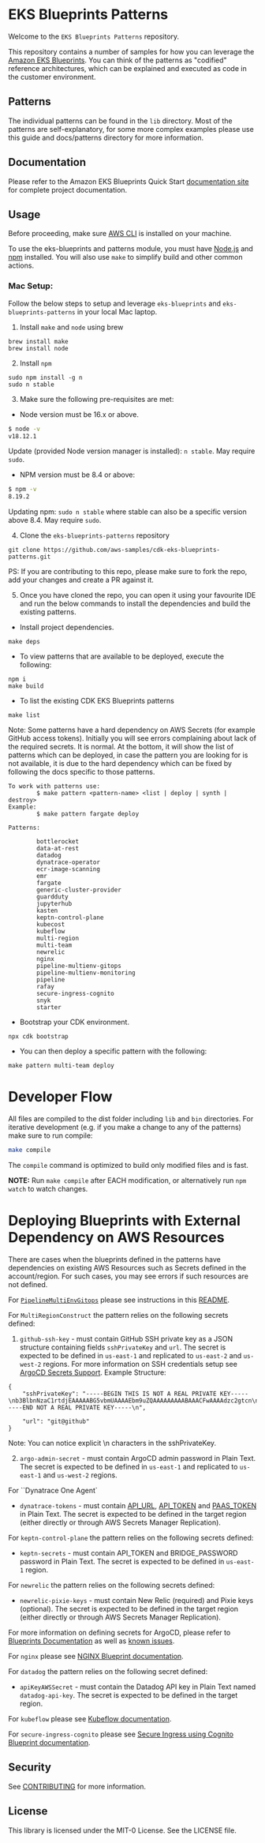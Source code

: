 # EKS Blueprints Patterns

Welcome to the `EKS Blueprints Patterns` repository.

This repository contains a number of samples for how you can leverage the [Amazon EKS Blueprints](https://github.com/aws-quickstart/cdk-eks-blueprints). You can think of the patterns as "codified" reference architectures, which can be explained and executed as code in the customer environment.

## Patterns

The individual patterns can be found in the `lib` directory.  Most of the patterns are self-explanatory, for some more complex examples please use this guide and docs/patterns directory for more information.

## Documentation

Please refer to the Amazon EKS Blueprints Quick Start [documentation site](https://aws-quickstart.github.io/cdk-eks-blueprints/) for complete project documentation.

## Usage
Before proceeding, make sure [AWS CLI](https://docs.aws.amazon.com/cli/latest/userguide/getting-started-install.html) is installed on your machine.

To use the eks-blueprints and patterns module, you must have [Node.js](https://nodejs.org/en/) and [npm](https://docs.npmjs.com/downloading-and-installing-node-js-and-npm) installed. You will also use `make` to simplify build and other common actions. 

### Mac Setup:

Follow the below steps to setup and leverage `eks-blueprints` and `eks-blueprints-patterns` in your local Mac laptop.

1. Install `make` and `node` using brew

```
brew install make
brew install node
```

2. Install `npm`

```
sudo npm install -g n
sudo n stable
```

3. Make sure the following pre-requisites are met:

- Node version must be 16.x or above.

```bash
$ node -v
v18.12.1
```

Update (provided Node version manager is installed): `n stable`. May require `sudo`.

-  NPM version must be 8.4 or above:

```bash
$ npm -v
8.19.2
```

Updating npm: `sudo n stable` where stable can also be a specific version above 8.4. May require `sudo`.

4. Clone the `eks-blueprints-patterns` repository

```
git clone https://github.com/aws-samples/cdk-eks-blueprints-patterns.git
``` 

PS: If you are contributing to this repo, please make sure to fork the repo, add your changes and create a PR against it.

5. Once you have cloned the repo, you can open it using your favourite IDE and run the below commands to install the dependencies and build the existing patterns.

- Install project dependencies.

```
make deps
```

- To view patterns that are available to be deployed, execute the following:

```
npm i
make build
```

- To list the existing CDK EKS Blueprints patterns

```
make list
```

Note: Some patterns have a hard dependency on AWS Secrets (for example GitHub access tokens). Initially you will see errors complaining about lack of the required secrets. It is normal. At the bottom, it will show the list of patterns which can be deployed, in case the pattern you are looking for is not available, it is due to the hard dependency which can be fixed by following the docs specific to those patterns.

```
To work with patterns use: 
        $ make pattern <pattern-name> <list | deploy | synth | destroy>
Example:
        $ make pattern fargate deploy 

Patterns: 

        bottlerocket
        data-at-rest
        datadog
        dynatrace-operator
        ecr-image-scanning
        emr
        fargate
        generic-cluster-provider
        guardduty
        jupyterhub
        kasten
        keptn-control-plane
        kubecost
        kubeflow
        multi-region
        multi-team
        newrelic
        nginx
        pipeline-multienv-gitops
        pipeline-multienv-monitoring
        pipeline
        rafay
        secure-ingress-cognito
        snyk
        starter
```

- Bootstrap your CDK environment.

```
npx cdk bootstrap
```

- You can then deploy a specific pattern with the following:

```
make pattern multi-team deploy
```

# Developer Flow

All files are compiled to the dist folder including `lib` and `bin` directories. For iterative development (e.g. if you make a change to any of the patterns) make sure to run compile:

```bash
make compile
```

The `compile` command is optimized to build only modified files and is fast. 

**NOTE:** Run `make compile` after EACH modification, or alternatively run `npm watch` to watch changes. 

# Deploying Blueprints with External Dependency on AWS Resources

There are cases when the blueprints defined in the patterns have dependencies on existing AWS Resources such as Secrets defined in the account/region.
For such cases, you may see errors if such resources are not defined.

For [`PipelineMultiEnvGitops`](./lib/pipeline-multi-env-gitops/index.ts) please see instructions in this [README](./docs/patterns/pipeline-multi-env-gitops.md).

For `MultiRegionConstruct` the pattern relies on the following secrets defined:

1. `github-ssh-key` - must contain GitHub SSH private key as a JSON structure containing fields `sshPrivateKey` and `url`. The secret is expected to be defined in `us-east-1` and replicated to `us-east-2` and `us-west-2` regions. For more information on SSH credentials setup see [ArgoCD Secrets Support](https://aws-quickstart.github.io/cdk-eks-blueprints/addons/argo-cd/#secrets-support).
Example Structure:

````
{
    "sshPrivateKey": "-----BEGIN THIS IS NOT A REAL PRIVATE KEY-----\nb3BlbnNzaC1rtdjEAAAAABG5vbmUAAAAEbm9uZQAAAAAAAAABAAACFwAAAAdzc2gtcn\nNhAAAAAwEAAQAAAgEAy82zTTDStK+s0dnaYzE7vLSAcwsiHM8gN\nhq2p5TfcjCcYUWetyu6e/xx5Rh+AwbVvDV5h9QyMw4NJobwuj5PBnhkc3QfwJAO5wOnl7R\nGbehIleWWZLs9qq`DufViQsa0fDwP6JCrqD14aIozg6sJ0Oqi7vQkV+jR0ht/\nuFO1ANXBn2ih0ZpXeHSbPDLeZQjlOBrbGytnCbdvLtfGEsV0WO2oIieWVXJj/zzpKuMmrr\nebPsfwr36nLprOQV6IhDDo\n-----END NOT A REAL PRIVATE KEY-----\n",

    "url": "git@github"
}
````

Note: You can notice explicit \n characters in the sshPrivateKey.

2. `argo-admin-secret` - must contain ArgoCD admin password in Plain Text. The secret is expected to be defined in `us-east-1` and replicated to `us-east-1` and `us-west-2` regions.

For ``Dynatrace One Agent`

- `dynatrace-tokens` - must contain [API_URL](https://github.com/dynatrace-oss/dynatrace-ssp-addon#aws-secret-manager-secrets), [API_TOKEN](https://github.com/dynatrace-oss/dynatrace-eks-blueprints-addon#aws-secret-manager-secrets) and [PAAS_TOKEN](https://github.com/dynatrace-oss/dynatrace-eks-blueprints-addon#aws-secret-manager-secrets) in Plain Text. The secret is expected to be defined in the target region (either directly or through AWS Secrets Manager Replication).

For `keptn-control-plane` the pattern relies on the following secrets defined:

- `keptn-secrets` - must contain API_TOKEN and BRIDGE_PASSWORD password in Plain Text. The secret is expected to be defined in `us-east-1` region.

For `newrelic` the pattern relies on the following secrets defined:

- `newrelic-pixie-keys` - must contain New Relic (required) and Pixie keys (optional). The secret is expected to be defined in the target region (either directly or through AWS Secrets Manager Replication).

For more information on defining secrets for ArgoCD, please refer to [Blueprints Documentation](https://aws-quickstart.github.io/cdk-eks-blueprints/addons/argo-cd/#secrets-support) as well as [known issues](https://aws-quickstart.github.io/cdk-eks-blueprints/addons/argo-cd/#known-issues).

For `nginx`  please see [NGINX Blueprint documentation](docs/patterns/nginx.md).

For `datadog` the pattern relies on the following secret defined:

- `apiKeyAWSSecret` - must contain the Datadog API key in Plain Text named `datadog-api-key`. The secret is expected to be defined in the target region.

For `kubeflow` please see [Kubeflow documentation](docs/patterns/kubeflow.md).

For `secure-ingress-cognito`  please see [Secure Ingress using Cognito Blueprint documentation](docs/patterns/secureingresscognito.md).

## Security

See [CONTRIBUTING](CONTRIBUTING.md#security-issue-notifications) for more information.

## License

This library is licensed under the MIT-0 License. See the LICENSE file.
